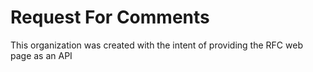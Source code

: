 # Request For Comments

This organization was created with the intent of providing the RFC web page as an API
